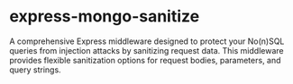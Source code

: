 # express-mongo-sanitize
A comprehensive Express middleware designed to protect your No(n)SQL queries from injection attacks by sanitizing request data. This middleware provides flexible sanitization options for request bodies, parameters, and query strings.
